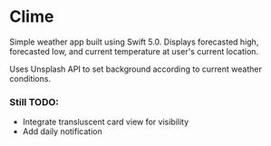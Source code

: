 # Clime

Simple weather app built using Swift 5.0. Displays forecasted high, forecasted low, and current temperature at user's current location.

Uses Unsplash API to set background according to current weather conditions.

### Still TODO:
- Integrate transluscent card view for visibility
- Add daily notification
